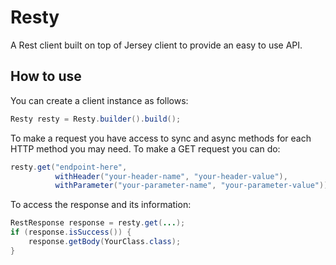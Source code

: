 # Resty
A Rest client built on top of Jersey client to provide an easy to use API.

## How to use
You can create a client instance as follows:
```java
Resty resty = Resty.builder().build();
```

To make a request you have access to sync and async methods for each HTTP method you may need.
To make a GET request you can do:
```java
resty.get("endpoint-here",
          withHeader("your-header-name", "your-header-value"),
          withParameter("your-parameter-name", "your-parameter-value"));
```

To access the response and its information:
```java
RestResponse response = resty.get(...);
if (response.isSuccess()) {
    response.getBody(YourClass.class);
}
```

